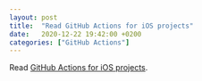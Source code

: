 ```yaml
---
layout: post
title:  "Read GitHub Actions for iOS projects"
date:   2020-12-22 19:42:00 +0200
categories: ["GitHub Actions"]
---
```

Read [GitHub Actions for iOS projects](https://leenarts.net/2020/02/12/github-actions-for-ios-projects/).
